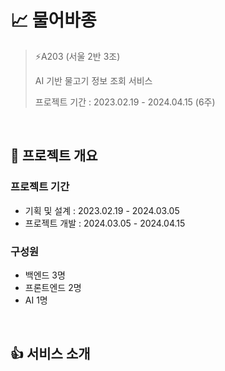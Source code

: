 # 📈 물어바종
> ⚡A203 (서울 2반 3조)
>
> AI 기반 물고기 정보 조회 서비스
>
> 프로젝트 기간 : 2023.02.19 - 2024.04.15 (6주)

<br>

## :deciduous_tree: 프로젝트 개요

### 프로젝트 기간

-   기획 및 설계 :  2023.02.19 - 2024.03.05
-   프로젝트 개발 : 2024.03.05 - 2024.04.15

### 구성원

-   백엔드 3명
-   프론트엔드 2명
-   AI 1명

<br/>

## 👍 서비스 소개
